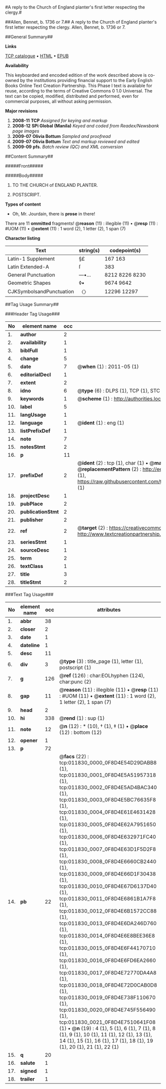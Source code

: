 #A reply to the Church of England planter's first letter respecting the clergy.#

##Allen, Bennet, b. 1736 or 7.##
A reply to the Church of England planter's first letter respecting the clergy.
Allen, Bennet, b. 1736 or 7.

##General Summary##

**Links**

[TCP catalogue](http://www.ota.ox.ac.uk/tcp/)  • 
[HTML](http://tei.it.ox.ac.uk/tcp/Texts-HTML/free/N09/N09277.html)  • 
[EPUB](http://tei.it.ox.ac.uk/tcp/Texts-EPUB/free/N09/N09277.epub)

**Availability**

This keyboarded and encoded edition of the
	       work described above is co-owned by the institutions
	       providing financial support to the Early English Books
	       Online Text Creation Partnership. This Phase I text is
	       available for reuse, according to the terms of Creative
	       Commons 0 1.0 Universal. The text can be copied,
	       modified, distributed and performed, even for
	       commercial purposes, all without asking permission.

**Major revisions**

1. __2008-11__ __TCP__ *Assigned for keying and markup*
1. __2008-12__ __SPi Global (Manila)__ *Keyed and coded from Readex/Newsbank page images*
1. __2009-07__ __Olivia Bottum__ *Sampled and proofread*
1. __2009-07__ __Olivia Bottum__ *Text and markup reviewed and edited*
1. __2009-09__ __pfs.__ *Batch review (QC) and XML conversion*

##Content Summary##

#####Front#####

#####Body#####

1. TO THE CHURCH of ENGLAND PLANTER.

1. POSTSCRIPT.

**Types of content**

  * Oh, Mr. Jourdain, there is **prose** in there!

There are 11 **ommitted** fragments! 
 @__reason__ (11) : illegible (11)  •  @__resp__ (11) : #UOM (11)  •  @__extent__ (11) : 1 word (2), 1 letter (2), 1 span (7)

**Character listing**


|Text|string(s)|codepoint(s)|
|---|---|---|
|Latin-1 Supplement|§£|167 163|
|Latin Extended-A|ſ|383|
|General Punctuation|—•…|8212 8226 8230|
|Geometric Shapes|◊▪|9674 9642|
|CJKSymbolsandPunctuation|〈〉|12296 12297|

##Tag Usage Summary##

###Header Tag Usage###

|No|element name|occ|attributes|
|---|---|---|---|
|1.|__author__|2||
|2.|__availability__|1||
|3.|__biblFull__|1||
|4.|__change__|5||
|5.|__date__|7| @__when__ (1) : 2011-05 (1)|
|6.|__editorialDecl__|1||
|7.|__extent__|2||
|8.|__idno__|6| @__type__ (6) : DLPS (1), TCP (1), STC (1), NOTIS (1), IMAGE-SET (1), EVANS-CITATION (1)|
|9.|__keywords__|1| @__scheme__ (1) : http://authorities.loc.gov/ (1)|
|10.|__label__|5||
|11.|__langUsage__|1||
|12.|__language__|1| @__ident__ (1) : eng (1)|
|13.|__listPrefixDef__|1||
|14.|__note__|7||
|15.|__notesStmt__|2||
|16.|__p__|11||
|17.|__prefixDef__|2| @__ident__ (2) : tcp (1), char (1)  •  @__matchPattern__ (2) : ([0-9\-]+):([0-9IVX]+) (1), (.+) (1)  •  @__replacementPattern__ (2) : http://eebo.chadwyck.com/downloadtiff?vid=$1&page=$2 (1), https://raw.githubusercontent.com/textcreationpartnership/Texts/master/tcpchars.xml#$1 (1)|
|18.|__projectDesc__|1||
|19.|__pubPlace__|2||
|20.|__publicationStmt__|2||
|21.|__publisher__|2||
|22.|__ref__|2| @__target__ (2) : https://creativecommons.org/publicdomain/zero/1.0/ (1), http://www.textcreationpartnership.org/docs/. (1)|
|23.|__seriesStmt__|1||
|24.|__sourceDesc__|1||
|25.|__term__|2||
|26.|__textClass__|1||
|27.|__title__|3||
|28.|__titleStmt__|2||


###Text Tag Usage###

|No|element name|occ|attributes|
|---|---|---|---|
|1.|__abbr__|38||
|2.|__closer__|2||
|3.|__date__|1||
|4.|__dateline__|1||
|5.|__desc__|11||
|6.|__div__|3| @__type__ (3) : title_page (1), letter (1), postscript (1)|
|7.|__g__|126| @__ref__ (126) : char:EOLhyphen (124), char:punc (2)|
|8.|__gap__|11| @__reason__ (11) : illegible (11)  •  @__resp__ (11) : #UOM (11)  •  @__extent__ (11) : 1 word (2), 1 letter (2), 1 span (7)|
|9.|__head__|2||
|10.|__hi__|338| @__rend__ (1) : sup (1)|
|11.|__note__|12| @__n__ (12) : * (10), † (1), ‡ (1)  •  @__place__ (12) : bottom (12)|
|12.|__opener__|1||
|13.|__p__|72||
|14.|__pb__|22| @__facs__ (22) : tcp:011830_0000_0F8D4E54D29DABB8 (1), tcp:011830_0001_0F8D4E5A51957318 (1), tcp:011830_0002_0F8D4E5AD4BAC340 (1), tcp:011830_0003_0F8D4E5BC76635F8 (1), tcp:011830_0004_0F8D4E61E4631428 (1), tcp:011830_0005_0F8D4E62A7951650 (1), tcp:011830_0006_0F8D4E632971FC40 (1), tcp:011830_0007_0F8D4E63D1F5D2F8 (1), tcp:011830_0008_0F8D4E6660CB2440 (1), tcp:011830_0009_0F8D4E66D1F30438 (1), tcp:011830_0010_0F8D4E67D6137D40 (1), tcp:011830_0011_0F8D4E6861B1A7F8 (1), tcp:011830_0012_0F8D4E6B1572CC88 (1), tcp:011830_0013_0F8D4E6DA246D760 (1), tcp:011830_0014_0F8D4E6E8BEE36E8 (1), tcp:011830_0015_0F8D4E6F44170710 (1), tcp:011830_0016_0F8D4E6FD6EA2660 (1), tcp:011830_0017_0F8D4E72770DA4A8 (1), tcp:011830_0018_0F8D4E72D0CAB0D8 (1), tcp:011830_0019_0F8D4E738F110670 (1), tcp:011830_0020_0F8D4E745F556490 (1), tcp:011830_0021_0F8D4E7510641F08 (1)  •  @__n__ (19) : 4 (1), 5 (1), 6 (1), 7 (1), 8 (1), 9 (1), 10 (1), 11 (1), 12 (1), 13 (1), 14 (1), 15 (1), 16 (1), 17 (1), 18 (1), 19 (1), 20 (1), 21 (1), 22 (1)|
|15.|__q__|20||
|16.|__salute__|1||
|17.|__signed__|1||
|18.|__trailer__|1||

